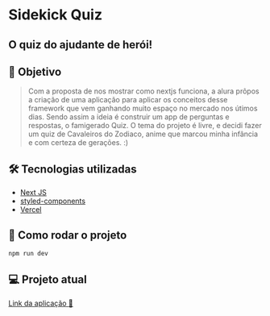 # Sidekick Quiz
## O quiz do ajudante de herói!

## :dart: Objetivo

> Com a proposta de nos mostrar como nextjs funciona, a alura prôpos a criação de uma aplicação para aplicar os conceitos desse framework que vem ganhando muito espaço no mercado nos útimos dias. Sendo assim a ideia é construir um app de perguntas e respostas, o famigerado Quiz. O tema do projeto é livre, e decidi fazer um quiz de Cavaleiros do Zodiaco, anime que marcou minha infância e com certeza de gerações. :)

## :hammer_and_wrench: Tecnologias utilizadas

-   [Next JS](https://nextjs.org/)
-   [styled-components](https://styled-components.com)
-   [Vercel](https://vercel.com)

## :rocket: Como rodar o projeto

```bash
npm run dev
```

## :computer: Projeto atual

[Link da aplicação :dizzy:](https://sidekickquiz.vercel.app//)
